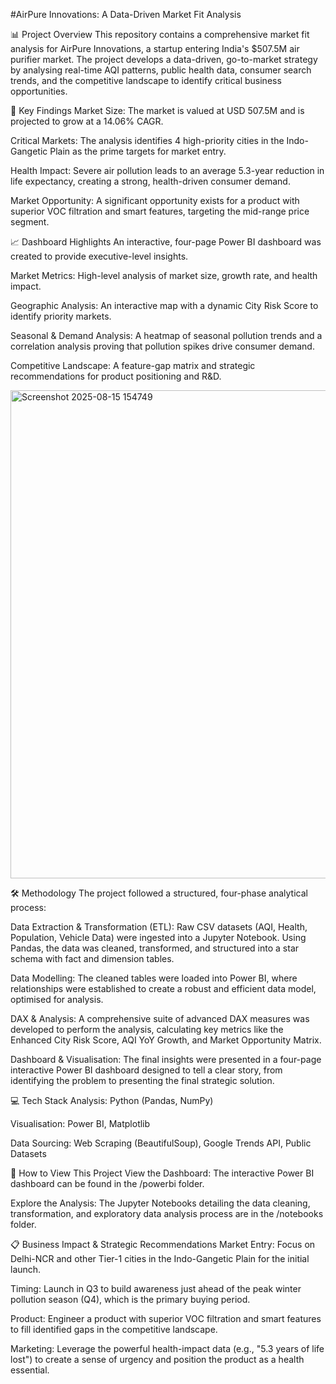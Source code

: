 #AirPure Innovations: A Data-Driven Market Fit Analysis

📊 Project Overview
This repository contains a comprehensive market fit analysis for AirPure Innovations, a startup entering India's $507.5M air purifier market. The project develops a data-driven, go-to-market strategy by analysing real-time AQI patterns, public health data, consumer search trends, and the competitive landscape to identify critical business opportunities.

🎯 Key Findings
Market Size: The market is valued at USD 507.5M and is projected to grow at a 14.06% CAGR.

Critical Markets: The analysis identifies 4 high-priority cities in the Indo-Gangetic Plain as the prime targets for market entry.

Health Impact: Severe air pollution leads to an average 5.3-year reduction in life expectancy, creating a strong, health-driven consumer demand.

Market Opportunity: A significant opportunity exists for a product with superior VOC filtration and smart features, targeting the mid-range price segment.

📈 Dashboard Highlights
An interactive, four-page Power BI dashboard was created to provide executive-level insights.

Market Metrics: High-level analysis of market size, growth rate, and health impact.

Geographic Analysis: An interactive map with a dynamic City Risk Score to identify priority markets.

Seasonal & Demand Analysis: A heatmap of seasonal pollution trends and a correlation analysis proving that pollution spikes drive consumer demand.

Competitive Landscape: A feature-gap matrix and strategic recommendations for product positioning and R&D.

<img width="1391" height="781" alt="Screenshot 2025-08-15 154749" src="https://github.com/user-attachments/assets/195ff468-ebba-4982-93ab-d7064f7e4824" />


🛠️ Methodology
The project followed a structured, four-phase analytical process:

Data Extraction & Transformation (ETL): Raw CSV datasets (AQI, Health, Population, Vehicle Data) were ingested into a Jupyter Notebook. Using Pandas, the data was cleaned, transformed, and structured into a star schema with fact and dimension tables.

Data Modelling: The cleaned tables were loaded into Power BI, where relationships were established to create a robust and efficient data model, optimised for analysis.

DAX & Analysis: A comprehensive suite of advanced DAX measures was developed to perform the analysis, calculating key metrics like the Enhanced City Risk Score, AQI YoY Growth, and Market Opportunity Matrix.

Dashboard & Visualisation: The final insights were presented in a four-page interactive Power BI dashboard designed to tell a clear story, from identifying the problem to presenting the final strategic solution.

💻 Tech Stack
Analysis: Python (Pandas, NumPy)

Visualisation: Power BI, Matplotlib

Data Sourcing: Web Scraping (BeautifulSoup), Google Trends API, Public Datasets

🚀 How to View This Project
View the Dashboard: The interactive Power BI dashboard can be found in the /powerbi folder.

Explore the Analysis: The Jupyter Notebooks detailing the data cleaning, transformation, and exploratory data analysis process are in the /notebooks folder.

📋 Business Impact & Strategic Recommendations
Market Entry: Focus on Delhi-NCR and other Tier-1 cities in the Indo-Gangetic Plain for the initial launch.

Timing: Launch in Q3 to build awareness just ahead of the peak winter pollution season (Q4), which is the primary buying period.

Product: Engineer a product with superior VOC filtration and smart features to fill identified gaps in the competitive landscape.

Marketing: Leverage the powerful health-impact data (e.g., "5.3 years of life lost") to create a sense of urgency and position the product as a health essential.
